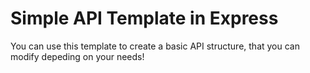 
<h1>Simple API Template in Express</h1>
<p>You can use this template to create a basic API structure, that you can modify depeding on your needs!</p>
